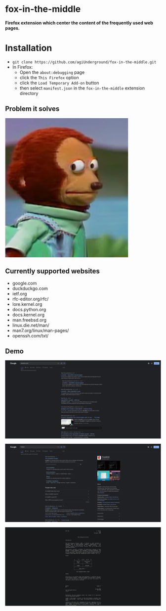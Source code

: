 # fox-in-the-middle

**Firefox extension which center the content of the frequently used web pages.**

# Installation

* ```git clone https://github.com/agiUnderground/fox-in-the-middle.git```
* In Firefox:
    - Open the `about:debugging` page
    - click the `This Firefox` option
    - click the `Load Temporary Add-on` button
    - then select `manifest.json` in the `fox-in-the-middle` extension directory


## Problem it solves
![Comment](assets/images/meme.jpg)

## Currently supported websites
* google.com
* duckduckgo.com
* ietf.org
* rfc-editor.org/rfc/
* lore.kernel.org
* docs.python.org
* docs.kernel.org
* man.freebsd.org
* linux.die.net/man/
* man7.org/linux/man-pages/
* openssh.com/txt/

## Demo

![google_search_1](assets/images/demo_1.png)

![google_search_2](assets/images/demo_2.png)

![IETF](assets/images/demo_3.png)
